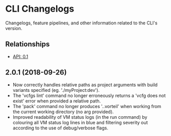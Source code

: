 # CLI Changelogs

Changelogs, feature pipelines, and other information related to the CLI's 
version.

## Relationships
- [API: 0.1](../../api/0.1)

## 2.0.1 (2018-09-26)
- Now correctly handles relative paths as project arguments with build variants specified (eg. './myProject:dev').
- The 'vcfgs lint' command no longer erroneously returns a 'vcfg does not exist' error when provided a relative path.
- The 'pack' command no longer produces '..vorteil' when working from the current working directory (no arg provided).
- Improved readability of VM status logs (in the run command) by colouring all VM status log lines in blue and filtering severity out according to the use of debug/verbose flags.